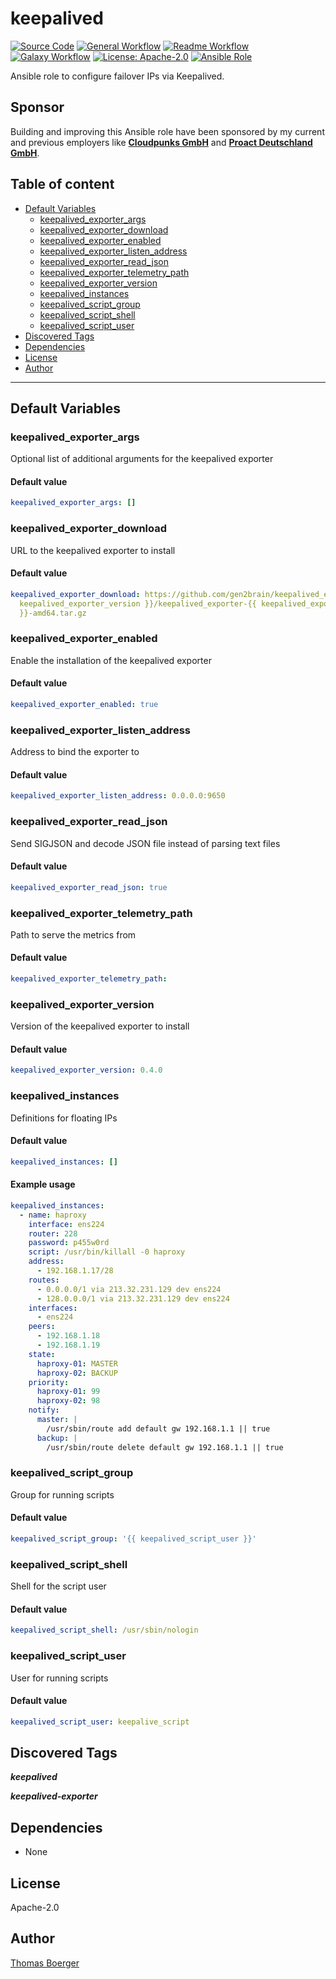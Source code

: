 # keepalived

[![Source Code](https://img.shields.io/badge/github-source%20code-blue?logo=github&logoColor=white)](https://github.com/rolehippie/keepalived) [![General Workflow](https://github.com/rolehippie/keepalived/actions/workflows/general.yml/badge.svg)](https://github.com/rolehippie/keepalived/actions/workflows/general.yml) [![Readme Workflow](https://github.com/rolehippie/keepalived/actions/workflows/readme.yml/badge.svg)](https://github.com/rolehippie/keepalived/actions/workflows/readme.yml) [![Galaxy Workflow](https://github.com/rolehippie/keepalived/actions/workflows/galaxy.yml/badge.svg)](https://github.com/rolehippie/keepalived/actions/workflows/galaxy.yml) [![License: Apache-2.0](https://img.shields.io/github/license/rolehippie/keepalived)](https://github.com/rolehippie/keepalived/blob/master/LICENSE) [![Ansible Role](https://img.shields.io/ansible/role/52669)](https://galaxy.ansible.com/rolehippie/keepalived)

Ansible role to configure failover IPs via Keepalived.

## Sponsor

Building and improving this Ansible role have been sponsored by my current and previous employers like **[Cloudpunks GmbH](https://cloudpunks.de)** and **[Proact Deutschland GmbH](https://www.proact.eu)**.

## Table of content

- [Default Variables](#default-variables)
  - [keepalived_exporter_args](#keepalived_exporter_args)
  - [keepalived_exporter_download](#keepalived_exporter_download)
  - [keepalived_exporter_enabled](#keepalived_exporter_enabled)
  - [keepalived_exporter_listen_address](#keepalived_exporter_listen_address)
  - [keepalived_exporter_read_json](#keepalived_exporter_read_json)
  - [keepalived_exporter_telemetry_path](#keepalived_exporter_telemetry_path)
  - [keepalived_exporter_version](#keepalived_exporter_version)
  - [keepalived_instances](#keepalived_instances)
  - [keepalived_script_group](#keepalived_script_group)
  - [keepalived_script_shell](#keepalived_script_shell)
  - [keepalived_script_user](#keepalived_script_user)
- [Discovered Tags](#discovered-tags)
- [Dependencies](#dependencies)
- [License](#license)
- [Author](#author)

---

## Default Variables

### keepalived_exporter_args

Optional list of additional arguments for the keepalived exporter

#### Default value

```YAML
keepalived_exporter_args: []
```

### keepalived_exporter_download

URL to the keepalived exporter to install

#### Default value

```YAML
keepalived_exporter_download: https://github.com/gen2brain/keepalived_exporter/releases/download/{{
  keepalived_exporter_version }}/keepalived_exporter-{{ keepalived_exporter_version
  }}-amd64.tar.gz
```

### keepalived_exporter_enabled

Enable the installation of the keepalived exporter

#### Default value

```YAML
keepalived_exporter_enabled: true
```

### keepalived_exporter_listen_address

Address to bind the exporter to

#### Default value

```YAML
keepalived_exporter_listen_address: 0.0.0.0:9650
```

### keepalived_exporter_read_json

Send SIGJSON and decode JSON file instead of parsing text files

#### Default value

```YAML
keepalived_exporter_read_json: true
```

### keepalived_exporter_telemetry_path

Path to serve the metrics from

#### Default value

```YAML
keepalived_exporter_telemetry_path:
```

### keepalived_exporter_version

Version of the keepalived exporter to install

#### Default value

```YAML
keepalived_exporter_version: 0.4.0
```

### keepalived_instances

Definitions for floating IPs

#### Default value

```YAML
keepalived_instances: []
```

#### Example usage

```YAML
keepalived_instances:
  - name: haproxy
    interface: ens224
    router: 228
    password: p455w0rd
    script: /usr/bin/killall -0 haproxy
    address:
      - 192.168.1.17/28
    routes:
      - 0.0.0.0/1 via 213.32.231.129 dev ens224
      - 128.0.0.0/1 via 213.32.231.129 dev ens224
    interfaces:
      - ens224
    peers:
      - 192.168.1.18
      - 192.168.1.19
    state:
      haproxy-01: MASTER
      haproxy-02: BACKUP
    priority:
      haproxy-01: 99
      haproxy-02: 98
    notify:
      master: |
        /usr/sbin/route add default gw 192.168.1.1 || true
      backup: |
        /usr/sbin/route delete default gw 192.168.1.1 || true
```

### keepalived_script_group

Group for running scripts

#### Default value

```YAML
keepalived_script_group: '{{ keepalived_script_user }}'
```

### keepalived_script_shell

Shell for the script user

#### Default value

```YAML
keepalived_script_shell: /usr/sbin/nologin
```

### keepalived_script_user

User for running scripts

#### Default value

```YAML
keepalived_script_user: keepalive_script
```

## Discovered Tags

**_keepalived_**

**_keepalived-exporter_**


## Dependencies

- None

## License

Apache-2.0

## Author

[Thomas Boerger](https://github.com/tboerger)
